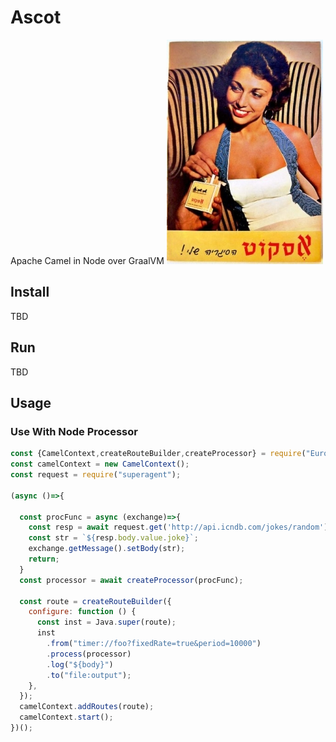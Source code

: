 # Ascot
Apache Camel in Node over GraalVM
![Image of Ascot Cigarette](/docs/ascot.jpg)

## Install

TBD

## Run

TBD

## Usage

### Use With Node Processor
```javascript
const {CamelContext,createRouteBuilder,createProcessor} = require("Europa");
const camelContext = new CamelContext();
const request = require("superagent");

(async ()=>{

  const procFunc = async (exchange)=>{
    const resp = await request.get('http://api.icndb.com/jokes/random').accept('application/json');
    const str = `${resp.body.value.joke}`;
    exchange.getMessage().setBody(str);
    return;
  }
  const processor = await createProcessor(procFunc);

  const route = createRouteBuilder({
    configure: function () {
      const inst = Java.super(route);
      inst
        .from("timer://foo?fixedRate=true&period=10000")
        .process(processor)
        .log("${body}")
        .to("file:output");
    },
  });
  camelContext.addRoutes(route);
  camelContext.start();
})();

```

